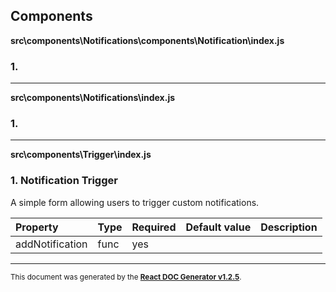 Components
----------

**src\components\Notifications\components\Notification\index.js**

### 1. 




-----
**src\components\Notifications\index.js**

### 1. 




-----
**src\components\Trigger\index.js**

### 1. Notification Trigger

A simple form allowing users to trigger custom notifications.   




Property | Type | Required | Default value | Description
:--- | :--- | :--- | :--- | :---
addNotification|func|yes||
-----

<sub>This document was generated by the <a href="https://github.com/marborkowski/react-doc-generator" target="_blank">**React DOC Generator v1.2.5**</a>.</sub>
